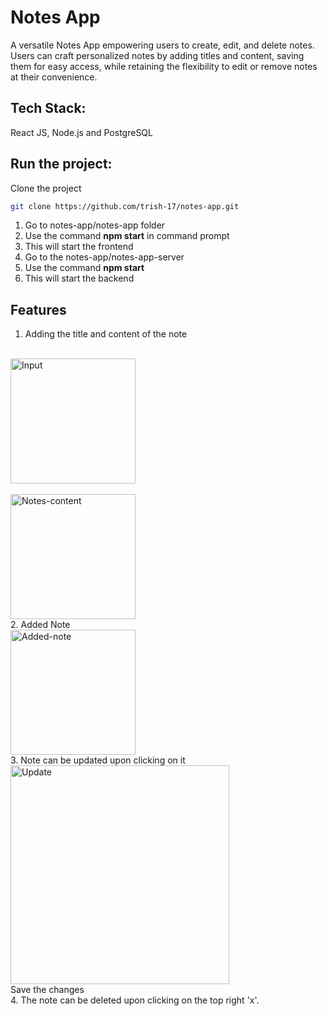 # Notes App
A versatile Notes App empowering users to create, edit, and delete notes. Users can craft personalized notes by adding titles and content, saving them for easy access, while retaining the flexibility to edit or remove notes at their convenience.
## Tech Stack:
React JS, Node.js and PostgreSQL

## Run the project:

Clone the project
```bash
git clone https://github.com/trish-17/notes-app.git
```
1. Go to notes-app/notes-app folder
2. Use the command **npm start** in command prompt
3. This will start the frontend
4. Go to the notes-app/notes-app-server
5. Use the command **npm start** 
6. This will start the backend

## Features
1. Adding the title and content of the note
<br>
<a href="https://imgbb.com/"><img src="https://i.ibb.co/RQWYd7t/Input.png" alt="Input" border="0" width = "200"></a>
<br>
<br>
<a href="https://imgbb.com/"><img src="https://i.ibb.co/7krqdQg/Notes-content.png" alt="Notes-content" border="0" width = "200"></a>

<br>
2. Added Note
<br>
<a href="https://imgbb.com/"><img src="https://i.ibb.co/d68vXfH/Added-note.png" alt="Added-note" border="0" width = "200"></a>

<br>
3. Note can be updated upon clicking on it
<br>
<a href="https://ibb.co/0nJnwMv"><img src="https://i.ibb.co/dfKfh2x/Update.png" alt="Update" border="0" width = "350"></a>
<br>
Save the changes
<br>
4. The note can be deleted upon clicking on the top right 'x'.
